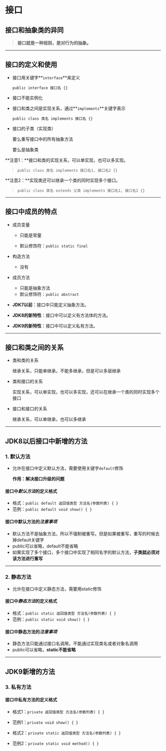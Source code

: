 # 接口

## 接口和抽象类的异同

> **接口就是一种规则，是对行为的抽象。**

---

## 接口的定义和使用

- 接口用关键字**`interface`**来定义

  `public interface 接口名 {}`

- 接口不能实例化

- 接口和类之间是实现关系，通过**`implements`**关键字表示

  `public class 类名 implements 接口名 {}`

- 接口的子类（实现类）

  要么重写接口中的所有抽象方法

  要么是抽象类

**注意1：**接口和类的实现关系，可以单实现，也可以多实现。

> ​`public class 类名 implements 接口名1, 接口名2 {}`

**注意2：**实现类还可以继承一个类的同时实现多个接口。

> ​`public class 类名 extends 父类 implements 接口名1, 接口名2 {}`

---

## 接口中成员的特点

- 成员变量

  - 只能是常量

  - 默认修饰符：`public static final`

- 构造方法

  - 没有

- 成员方法

  - 只能是抽象方法
  - 默认修饰符：`public abstract`

- **JDK7以前**：接口中只能定义抽象方法。

- **JDK8的新特性**：接口中可以定义有方法体的方法。

- **JDK9的新特性**：接口中可以定义私有方法。

---

## 接口和类之间的关系

- 类和类的关系

  继承关系，只能单继承，不能多继承，但是可以多层继承

- 类和接口的关系

  实现关系，可以单实现，也可以多实现，还可以在继承一个类的同时实现多个接口

- 接口和接口的关系

  继承关系，可以单继承，也可以多继承

---

## JDK8以后接口中新增的方法

### 1. 默认方法

- 允许在接口中定义默认方法，需要使用关键字`default`修饰

  **作用：解决接口升级的问题**

#### 接口中***默认方法***的定义格式

- 格式：`public default 返回值类型 方法名(参数列表) { }`
- 范例：`public default void show() { }`

#### 接口中默认方法的***注意事项***

- 默认方法不是抽象方法，所以不强制被重写。但是如果被重写，重写的时候去掉default关键字
- public可以省略，default不能省略
- 如果实现了多个接口，多个接口中实现了相同名字的默认方法，**子类就必须对该方法进行重写**

---

### 2. 静态方法

- 允许在接口中定义静态方法，需要用static修饰

#### 接口中***静态方法***的定义格式

- 格式：`public static 返回值类型 方法名(参数列表) { }`
- 范例：`public static void show() { }`

#### 接口中静态方法的***注意事项***

- 静态方法只能通过接口名调用，不能通过实现类名或者对象名调用
- public可以省略，**static不能省略**

---

## JDK9新增的方法

### 3. 私有方法

#### 接口中私有方法的定义格式

- 格式1：`private 返回值类型 方法名(参数列表) { }`
- 范例1：`private void show() { }`

- 格式2：`private static 返回值类型 方法名(参数列表) { }`
- 范例2：`private static void method() { }`
